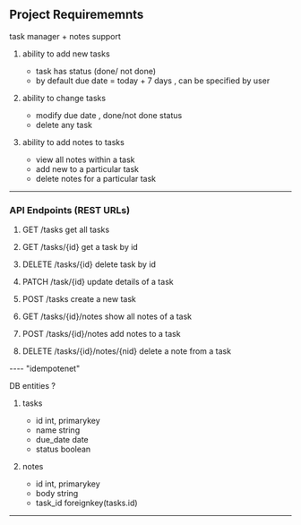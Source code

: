 ## Project Requirememnts 

task manager + notes support 

1. ability to add new tasks
   - task has status (done/ not done)
   - by default due date = today + 7 days , can be specified by user

2. ability to  change tasks
   - modify due date , done/not done status
   - delete any task

3. ability to add notes to tasks
   - view all notes within a task
   - add new to a particular task
   - delete notes for a particular task

----
### API Endpoints (REST URLs)
1. GET      /tasks                   get all tasks
2. GET      /tasks/{id}              get a task by id  
3. DELETE   /tasks/{id}              delete task by id
4. PATCH    /task/{id}               update details of a task
5. POST     /tasks                   create a new task 

6. GET      /tasks/{id}/notes     	show all notes of a task
7. POST     /tasks/{id}/notes 		add notes to a task      
8. DELETE   /tasks/{id}/notes/{nid} delete a note from a task

---- "idempotenet"

DB entities ?

1. tasks
    - id 			int, primarykey
    - name			string
    - due_date		date
    - status		boolean

2. notes
    - id			int, primarykey
    - body			string
    - task_id		foreignkey(tasks.id)

------ 


